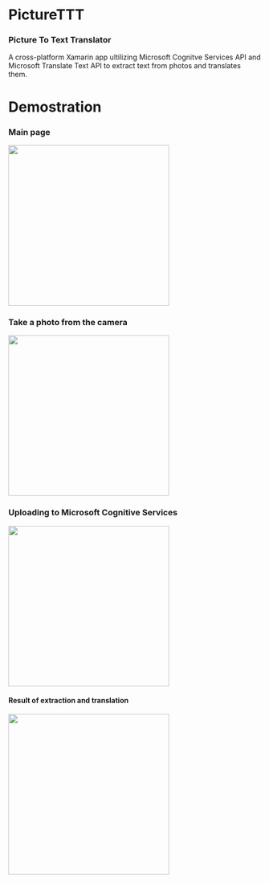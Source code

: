 # PictureTTT
### Picture To Text Translator
A cross-platform Xamarin app ultilizing Microsoft Cognitve Services API and Microsoft Translate Text API to extract text from photos and translates them.

# Demostration
### Main page
<img src="https://github.com/shurui-li/PictureTTT/blob/master/screenshots/main.png" width="320"></img>
### Take a photo from the camera
<img src="https://github.com/shurui-li/PictureTTT/blob/master/screenshots/camera.png" width="320"></img>
### Uploading to Microsoft Cognitive Services
<img src="https://github.com/shurui-li/PictureTTT/blob/master/screenshots/upload.png" width="320"></img>
#### Result of extraction and translation
<img src="https://github.com/shurui-li/PictureTTT/blob/master/screenshots/translate.png" width="320"></img>

